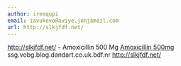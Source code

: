 ```yaml
---
author: ireequpi
email: iavukevo@aviye.jonjamail.com
url: http://slkjfdf.net/
---
```


http://slkjfdf.net/ - Amoxicillin 500 Mg <a href="http://slkjfdf.net/">Amoxicillin 500mg</a> ssg.vobg.blog.dandart.co.uk.bdf.nr http://slkjfdf.net/